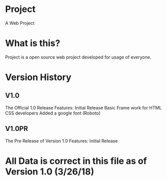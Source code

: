 # Project
A Web Project
# What is this?
Project is a open source web project developed for usage of everyone.
# Version History
 ## V1.0 ##
 The Official 1.0 Release
 Features:
 Initial Release
 Basic Frame work for HTML CSS developers
 Added a google font (Roboto)
 ## V1.0PR ##
 The Pre Release of Version 1.0
 Features:
 Initial Release
 
 
 
 # All Data is correct in this file as of Version 1.0 (3/26/18)